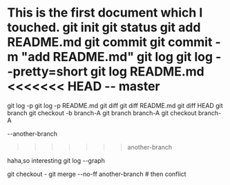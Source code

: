 
This is the first document which I touched.
git init
git status
git add README.md
git commit
git commit -m "add README.md"
git log 
git log --pretty=short
git log README.md
<<<<<<< HEAD
-- master 
=======
git log -p
git log -p README.md
git diff
git diff README.md
git diff HEAD
git branch
git checkout -b branch-A
git branch branch-A
git checkout branch-A

--another-branch
>>>>>>> another-branch

haha,so interesting
git log --graph

git checkout -
git merge --no-ff another-branch # then conflict

